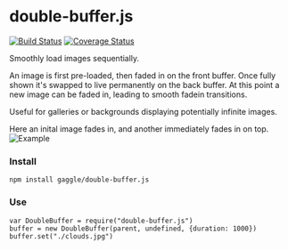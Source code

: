 # double-buffer.js
[![Build Status](https://travis-ci.org/gaggle/double-buffer.js.svg?branch=master)](https://travis-ci.org/gaggle/double-buffer.js)
[![Coverage Status](https://coveralls.io/repos/github/gaggle/double-buffer.js/badge.svg?branch=master)](https://coveralls.io/github/gaggle/double-buffer.js?branch=master)

Smoothly load images sequentially.

An image is first pre-loaded, then faded in on the front buffer.
Once fully shown it's swapped to live permanently on the back buffer.
At this point a new image can be faded in, leading to smooth fadein transitions.

Useful for galleries or backgrounds displaying potentially infinite images.

Here an inital image fades in, and another immediately fades in on top.
![Example](example.gif)


### Install

    npm install gaggle/double-buffer.js

### Use

    var DoubleBuffer = require("double-buffer.js")
    buffer = new DoubleBuffer(parent, undefined, {duration: 1000})
    buffer.set("./clouds.jpg")
